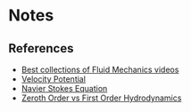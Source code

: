 # Notes


## References

- [Best collections of Fluid Mechanics videos](https://www.linkedin.com/posts/rajat-walia_mechanicalengineering-mechanical-aerodynamics-activity-7272598116216778752-8OvL/?utm_source=share&utm_medium=member_android)
- [Velocity Potential](https://www.sciencedirect.com/topics/engineering/velocity-potential)
- [Navier Stokes Equation](https://www.linkedin.com/posts/rajat-walia_mechanical-aerospace-automotive-activity-7301917525540278272-5nz3/?utm_source=share&utm_medium=member_android&rcm=ACoAAD-ruCgBJnujmeLzmj1X4DpLLTuxktERedQ)
- [Zeroth Order vs First Order Hydrodynamics](https://www.linkedin.com/posts/issaya-kamala-946206265_fluiddynamics-hydrodynamics-mechanicalengineering-activity-7308669378328178691-qeNP/?utm_source=share&utm_medium=member_desktop&rcm=ACoAAD-ruCgBJnujmeLzmj1X4DpLLTuxktERedQ)
